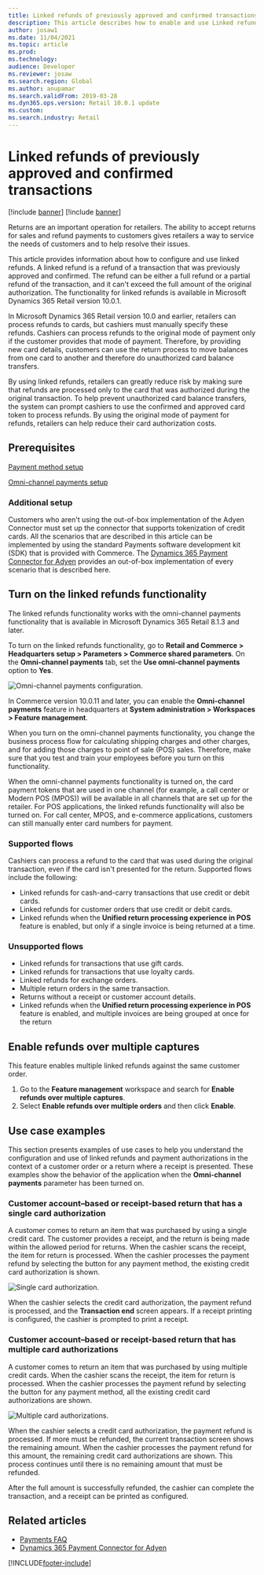 ```yaml
---
title: Linked refunds of previously approved and confirmed transactions
description: This article describes how to enable and use Linked refunds.
author: josaw1
ms.date: 11/04/2021
ms.topic: article
ms.prod: 
ms.technology: 
audience: Developer
ms.reviewer: josaw
ms.search.region: Global
ms.author: anupamar
ms.search.validFrom: 2019-03-28
ms.dyn365.ops.version: Retail 10.0.1 update
ms.custom: 
ms.search.industry: Retail
---
```


# Linked refunds of previously approved and confirmed transactions

[!include [banner](../../includes/banner.md)]
[!include [banner](../../includes/preview-banner.md)]

Returns are an important operation for retailers. The ability to accept returns for sales and refund payments to customers gives retailers a way to service the needs of customers and to help resolve their issues.

This article provides information about how to configure and use linked refunds. A linked refund is a refund of a transaction that was previously approved and confirmed. The refund can be either a full refund or a partial refund of the transaction, and it can't exceed the full amount of the original authorization. The functionality for linked refunds is available in Microsoft Dynamics 365 Retail version 10.0.1.

In Microsoft Dynamics 365 Retail version 10.0 and earlier, retailers can process refunds to cards, but cashiers must manually specify these refunds. Cashiers can process refunds to the original mode of payment only if the customer provides that mode of payment. Therefore, by providing new card details, customers can use the return process to move balances from one card to another and therefore do unauthorized card balance transfers.

By using linked refunds, retailers can greatly reduce risk by making sure that refunds are processed only to the card that was authorized during the original transaction. To help prevent unauthorized card balance transfers, the system can prompt cashiers to use the confirmed and approved card token to process refunds. By using the original mode of payment for refunds, retailers can help reduce their card authorization costs.

## Prerequisites

[Payment method setup](../payment-methods.md) 

[Omni-channel payments setup](../omni-channel-payments.md)

### Additional setup

Customers who aren't using the out-of-box implementation of the Adyen Connector must set up the connector that supports tokenization of credit cards. All the scenarios that are described in this article can be implemented by using the standard Payments software development kit (SDK) that is provided with Commerce. The [Dynamics 365 Payment Connector for Adyen](adyen-connector.md?tabs=8-1-3) provides an out-of-box implementation of every scenario that is described here.

## Turn on the linked refunds functionality

The linked refunds functionality works with the omni-channel payments functionality that is available in Microsoft Dynamics 365 Retail 8.1.3 and later.

To turn on the linked refunds functionality, go to **Retail and Commerce \> Headquarters setup \> Parameters \> Commerce shared parameters**. On the **Omni-channel payments** tab, set the **Use omni-channel payments** option to **Yes**.

![Omni-channel payments configuration.](media/LinkedRefundsOmniChannel.jpg)

In Commerce version 10.0.11 and later, you can enable the **Omni-channel payments** feature in headquarters at **System administration \> Workspaces \> Feature management**.

When you turn on the omni-channel payments functionality, you change the business process flow for calculating shipping charges and other charges, and for adding those charges to point of sale (POS) sales. Therefore, make sure that you test and train your employees before you turn on this functionality.

When the omni-channel payments functionality is turned on, the card payment tokens that are used in one channel (for example, a call center or Modern POS (MPOS)) will be available in all channels that are set up for the retailer. For POS applications, the linked refunds functionality will also be turned on. For call center, MPOS, and e-commerce applications, customers can still manually enter card numbers for payment.

### Supported flows

Cashiers can process a refund to the card that was used during the original transaction, even if the card isn't presented for the return. Supported flows include the following:

- Linked refunds for cash-and-carry transactions that use credit or debit cards.
- Linked refunds for customer orders that use credit or debit cards.
- Linked refunds when the **Unified return processing experience in POS** feature is enabled, but only if a single invoice is being returned at a time. 
 
### Unsupported flows

- Linked refunds for transactions that use gift cards.
- Linked refunds for transactions that use loyalty cards.
- Linked refunds for exchange orders.
- Multiple return orders in the same transaction.
- Returns without a receipt or customer account details.
- Linked refunds when the **Unified return processing experience in POS** feature is enabled, and multiple invoices are being grouped at once for the return

## Enable refunds over multiple captures

This feature enables multiple linked refunds against the same customer order.
1.	Go to the **Feature management** workspace and search for **Enable refunds over multiple captures**.
2.	Select **Enable refunds over multiple orders** and then click **Enable**.


## Use case examples

This section presents examples of use cases to help you understand the configuration and use of linked refunds and payment authorizations in the context of a customer order or a return where a receipt is presented. These examples show the behavior of the application when the **Omni-channel payments** parameter has been turned on.

### Customer account–based or receipt-based return that has a single card authorization

A customer comes to return an item that was purchased by using a single credit card. The customer provides a receipt, and the return is being made within the allowed period for returns. When the cashier scans the receipt, the item for return is processed. When the cashier processes the payment refund by selecting the button for any payment method, the existing credit card authorization is shown.

![Single card authorization.](media/LinkedRefundsSingleAuthorization.jpg)

When the cashier selects the credit card authorization, the payment refund is processed, and the **Transaction end** screen appears. If a receipt printing is configured, the cashier is prompted to print a receipt.

### Customer account–based or receipt-based return that has multiple card authorizations

A customer comes to return an item that was purchased by using multiple credit cards. When the cashier scans the receipt, the item for return is processed. When the cashier processes the payment refund by selecting the button for any payment method, all the existing credit card authorizations are shown.

![Multiple card authorizations.](media/LinkedRefundsMultipleAuthorization.jpg)

When the cashier selects a credit card authorization, the payment refund is processed. If more must be refunded, the current transaction screen shows the remaining amount. When the cashier processes the payment refund for this amount, the remaining credit card authorizations are shown. This process continues until there is no remaining amount that must be refunded.

After the full amount is successfully refunded, the cashier can complete the transaction, and a receipt can be printed as configured.

## Related articles

- [Payments FAQ](payments-retail.md)
- [Dynamics 365 Payment Connector for Adyen](adyen-connector.md?tabs=8-1-3)


[!INCLUDE[footer-include](../../includes/footer-banner.md)]
